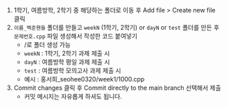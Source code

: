 1. 1학기, 여름방학, 2학기 중 해당하는 폴더로 이동 후 Add file > Create new file 클릭
2. `이름_백준핸들` 폴더를 만들고  `weekN` (1학기, 2학기) or `dayN` or `test` 폴더를 만든 후 `문제번호.cpp` 파일 생성해서 작성한 코드 붙여넣기
    - /로 폴더 생성 가능
    - `weekN` : 1학기, 2학기 과제 제출 시 
    - `dayN` : 여름방학 평일 과제 제출 시
    - `test` : 여름방학 모의고사 과제 제출 시
    - 예시 : 홍서희_seohee0320/week1/1000.cpp
3. Commit changes 클릭 후 Commit directly to the main branch 선택해서 제출
   - 커밋 메시지는 자유롭게 하셔도 됩니다.

